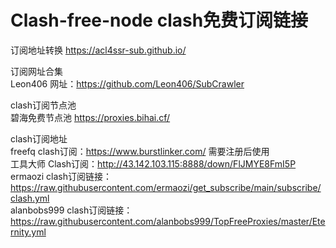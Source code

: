 # Clash-free-node clash免费订阅链接
订阅地址转换
https://acl4ssr-sub.github.io/  

订阅网址合集  
Leon406    网址：https://github.com/Leon406/SubCrawler  
  
clash订阅节点池  
碧海免费节点池    https://proxies.bihai.cf/  
  
clash订阅地址  
freefq    clash订阅：https://www.burstlinker.com/ 需要注册后使用  
工具大师    Clash订阅：http://43.142.103.115:8888/down/FlJMYE8FmI5P  
ermaozi    clash订阅链接：https://raw.githubusercontent.com/ermaozi/get_subscribe/main/subscribe/clash.yml  
alanbobs999    clash订阅链接：https://raw.githubusercontent.com/alanbobs999/TopFreeProxies/master/Eternity.yml  
